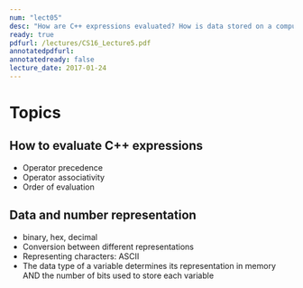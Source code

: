 ```yaml
---
num: "lect05"
desc: "How are C++ expressions evaluated? How is data stored on a computer? "
ready: true
pdfurl: /lectures/CS16_Lecture5.pdf
annotatedpdfurl: 
annotatedready: false
lecture_date: 2017-01-24 
---
```



# Topics

## How to evaluate C++ expressions

* Operator precedence
* Operator associativity
* Order of evaluation

## Data and number representation 

* binary, hex, decimal 
* Conversion between different representations
* Representing characters: ASCII
* The data type of a variable determines its representation in memory AND the number of bits used to store each variable
 



